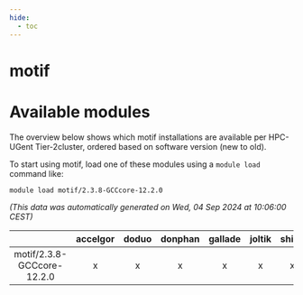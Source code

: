 ```yaml
---
hide:
  - toc
---
```


motif
=====

# Available modules


The overview below shows which motif installations are available per HPC-UGent Tier-2cluster, ordered based on software version (new to old).

To start using motif, load one of these modules using a `module load` command like:

```shell
module load motif/2.3.8-GCCcore-12.2.0
```

*(This data was automatically generated on Wed, 04 Sep 2024 at 10:06:00 CEST)*  

| |accelgor|doduo|donphan|gallade|joltik|shinx|skitty|
| :---: | :---: | :---: | :---: | :---: | :---: | :---: | :---: |
|motif/2.3.8-GCCcore-12.2.0|x|x|x|x|x|x|x|
